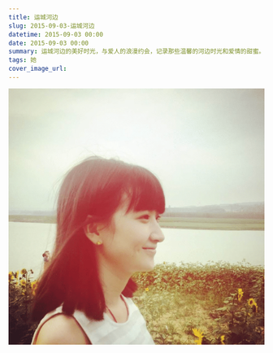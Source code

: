 ```yaml
---
title: 运城河边
slug: 2015-09-03-运城河边
datetime: 2015-09-03 00:00
date: 2015-09-03 00:00
summary: 运城河边的美好时光，与爱人的浪漫约会，记录那些温馨的河边时光和爱情的甜蜜。
tags: 她
cover_image_url: 
---
```

![12418-8withmfbie.png](../assets/2019/09/270016292.png)